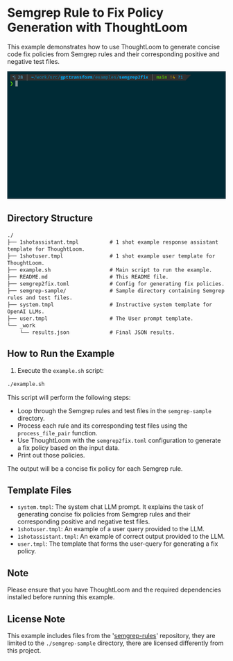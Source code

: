 # Semgrep Rule to Fix Policy Generation with ThoughtLoom

This example demonstrates how to use ThoughtLoom to generate concise code fix policies from Semgrep rules and their corresponding positive and negative test files.

![Demo](demo.gif)

## Directory Structure

```
./
├── 1shotassistant.tmpl          # 1 shot example response assistant template for ThoughtLoom.
├── 1shotuser.tmpl               # 1 shot example user template for ThoughtLoom.
├── example.sh                   # Main script to run the example.
├── README.md                    # This README file.
├── semgrep2fix.toml             # Config for generating fix policies.
├── semgrep-sample/              # Sample directory containing Semgrep rules and test files.
├── system.tmpl                  # Instructive system template for OpenAI LLMs.
├── user.tmpl                    # The User prompt template.
└── _work
    └── results.json             # Final JSON results.
```

## How to Run the Example

1. Execute the `example.sh` script:

```bash
./example.sh
```

This script will perform the following steps:

- Loop through the Semgrep rules and test files in the `semgrep-sample` directory.
- Process each rule and its corresponding test files using the `process_file_pair` function.
- Use ThoughtLoom with the `semgrep2fix.toml` configuration to generate a fix policy based on the input data.
- Print out those policies.

The output will be a concise fix policy for each Semgrep rule.


## Template Files

- `system.tmpl`: The system chat LLM prompt. It explains the task of generating concise fix policies from Semgrep rules and their corresponding positive and negative test files.
- `1shotuser.tmpl`: An example of a user query provided to the LLM.
- `1shotassistant.tmpl`: An example of correct output provided to the LLM.
- `user.tmpl`: The template that forms the user-query for generating a fix policy.

## Note

Please ensure that you have ThoughtLoom and the required dependencies installed before running this example.

## License Note

This example includes files from the '[semgrep-rules](https://github.com/returntocorp/semgrep-rules)' repository, they are limited to the `./semgrep-sample` directory, there are licensed differently from this project.